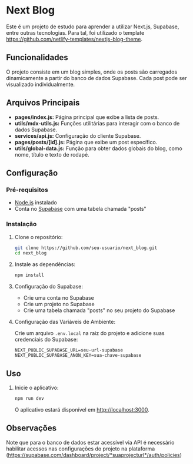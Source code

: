 # Next Blog

Este é um projeto de estudo para aprender a utilizar Next.js, Supabase, entre outras tecnologias. Para tal, foi utilizado o template https://github.com/netlify-templates/nextjs-blog-theme.

## Funcionalidades

O projeto consiste em um blog simples, onde os posts são carregados dinamicamente a partir do banco de dados Supabase. Cada post pode ser visualizado individualmente.

## Arquivos Principais

- **pages/index.js:** Página principal que exibe a lista de posts.
- **utils/mdx-utils.js:** Funções utilitárias para interagir com o banco de dados Supabase.
- **services/api.js:** Configuração do cliente Supabase.
- **pages/posts/[id].js:** Página que exibe um post específico.
- **utils/global-data.js:** Função para obter dados globais do blog, como nome, título e texto de rodapé.

## Configuração

### Pré-requisitos

- [Node.js](https://nodejs.org/) instalado
- Conta no [Supabase](https://supabase.io/) com uma tabela chamada "posts"

### Instalação

1. Clone o repositório:

   ```bash
   git clone https://github.com/seu-usuario/next_blog.git
   cd next_blog
   ```

2. Instale as dependências:

   ```bash
   npm install
   ```

3. Configuração do Supabase:

   - Crie uma conta no Supabase
   - Crie um projeto no Supabase
   - Crie uma tabela chamada "posts" no seu projeto do Supabase

4. Configuração das Variáveis de Ambiente:

   Crie um arquivo `.env.local` na raiz do projeto e adicione suas credenciais do Supabase:

   ```env
   NEXT_PUBLIC_SUPABASE_URL=seu-url-supabase
   NEXT_PUBLIC_SUPABASE_ANON_KEY=sua-chave-supabase
   ```

## Uso

1. Inicie o aplicativo:

   ```bash
   npm run dev
   ```

   O aplicativo estará disponível em [http://localhost:3000](http://localhost:3000).

## Observações

Note que para o banco de dados estar acessível via API é necessário habilitar acessos nas configurações do projeto na plataforma (https://supabase.com/dashboard/project/*suaprojecturl*/auth/policies)